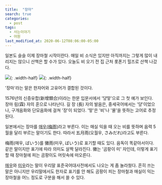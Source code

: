 ```yaml
---
title:  "장마"
search: true
categories: 
  - post
tags:
  - 사는이야기
  - 어원
last_modified_at: 2020-06-12T08:06:00-05:00
---
```


일본도 슬슬 이제 장마철 시작이란다. 매일 비 소식은 있지만 아직까지는 그렇게 많이 내리지는 않으니 산책은 할 수가 있다. 오늘도 비 오기 전 집 근처 롯폰기 힐즈로 산책 나갔다. 

<!-- {% capture fig_img %}
![Foo]({{ "/assets/images/jangma/IMG_3397.jpg" | relative_url }})
{% endcapture %}

<figure>
  {{ fig_img | markdownify | remove: "<p>" | remove: "</p>" }}
  <figcaption>六本木ヒルズ</figcaption>
</figure>

{% capture fig_img %}
![Foo]({{ "/assets/images/jangma/IMG_3400.jpg" | relative_url }}){: .width-half}
{% endcapture %}

<figure>
  {{ fig_img | markdownify | remove: "<p>" | remove: "</p>" }}
  <figcaption>六本木ヒルズ</figcaption>
</figure> -->

<!-- <figure>
  <img src="/assets/images/jangma/IMG_3397.jpg">
  <figcaption>六本木ヒルズ</figcaption>
</figure> -->


![](/assets/images/jangma/IMG_3397.JPG){: .width-half}
![](/assets/images/jangma/IMG_3400.JPG){: .width-half}  


'장마'라는 말은 한자어와 고유어가 결합된 것이다. 

1576년의 신증유합(新增類合)이라는 한문 입문서에서 '댜ᇰ맣'으로 그 첫 예가 보인다. 장마 림(霖) 자의 훈으로 나타난다. 길 장 (長) 자의 발음은, 중세국어에서는 '댜ᇰ'이었으나, 구개음화와 단모음화에 걸쳐 '장'이 되었다. '맣'은 '비'나 '물'을 뜻하는 고어로 추정된다. 

일본에서는 장마를 [매우(梅雨)](https://terms.naver.com/entry.nhn?docId=1011691&cid=50221&categoryId=50231)라고 부른다. 이는 매실 익을 때 오는 비를 뜻하며 음력 5월을 달리 부르는 말이기도 한다. 따라서 五月雨(오월우, さみだれ)라고도 부른다. 

梅雨(매우, ばいう)를 黴雨(미우, ばいう)로 표기할 때도 있다. 음독이 똑같아서이다. 같은 말이지만 표기에 따라 의미도 살짝 달라진다. 黴는 '곰팡이 미' 자인데, 이렇게 표기할 때 장마철에 피는 곰팡이도 머릿속에 떠오른다. 

[매우](https://ko.dict.naver.com/#/entry/koko/5b25922f0acf419cbfa0873860b4b62c)와 [미우](https://ko.dict.naver.com/#/entry/koko/6f35d2303c614c8db8130fdf2de5a919)라는 말이 우리말 표준국어대사전에서도 나오는 게 좀 놀라웠다. 흔히 쓰는 말은 아니지만 우리말에서도 한자로 표기를 안 해도 곰팡이 피는 장마철과 매실이 익는 장마철을 어느 정도로 구분을 해서 쓸 수 있다. 


<!-- 장마를 왜 梅雨라고 부르게 됐는지 설 두 개가 있다.  -->


